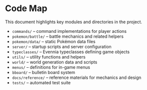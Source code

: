 # Code Map

This document highlights key modules and directories in the project.

- `commands/` – command implementations for player actions
- `pokemon/battle/` – battle mechanics and related helpers
- `pokemon/data/` – static Pokémon data files
- `server/` – startup scripts and server configuration
- `typeclasses/` – Evennia typeclasses defining game objects
- `utils/` – utility functions and helpers
- `world/` – world generation data and scripts
- `menus/` – definitions for in-game menus
- `bboard/` – bulletin board system
- `docs/reference/` – reference materials for mechanics and design
- `tests/` – automated test suite

